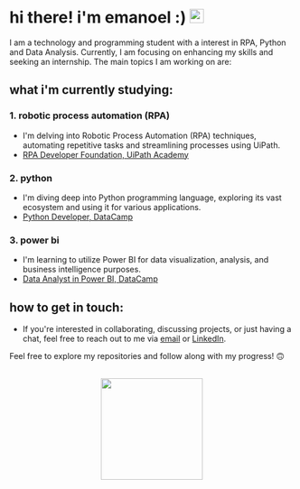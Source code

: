 # hi there! i'm emanoel :) <img src="https://media.giphy.com/media/hvRJCLFzcasrR4ia7z/giphy.gif" width="25px">

I am a technology and programming student with a interest in RPA, Python and Data Analysis. Currently, I am focusing on enhancing my skills and seeking an internship. The main topics I am working on are:

## what i'm currently studying:

### 1. robotic process automation (RPA)
- I'm delving into Robotic Process Automation (RPA) techniques, automating repetitive tasks and streamlining processes using UiPath.
- [RPA Developer Foundation, UiPath Academy]()

### 2. python
- I'm diving deep into Python programming language, exploring its vast ecosystem and using it for various applications.
- [Python Developer, DataCamp](https://github.com/emanoelcampos/python)

### 3. power bi
- I'm learning to utilize Power BI for data visualization, analysis, and business intelligence purposes.
- [Data Analyst in Power BI, DataCamp](https://github.com/emanoelcampos/power-bi)


## how to get in touch:
- If you're interested in collaborating, discussing projects, or just having a chat, feel free to reach out to me via [email](emanoel.cv@gmail.com) or [LinkedIn](https://www.linkedin.com/in/emanoelcampos).

Feel free to explore my repositories and follow along with my progress! 🙃

<br>

<div align="center">
  <a href="https://github.com/emanoelcampos">
  <img height="180em" src="https://github-readme-stats.vercel.app/api/top-langs/?username=emanoelcampos&layout=compact&theme=dark"/>
</div><br>
